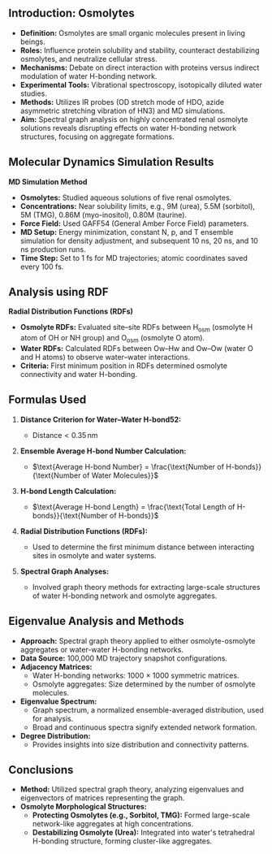 ## Introduction: Osmolytes

- **Definition:** Osmolytes are small organic molecules present in living beings.
- **Roles:** Influence protein solubility and stability, counteract destabilizing osmolytes, and neutralize cellular stress.
- **Mechanisms:** Debate on direct interaction with proteins versus indirect modulation of water H-bonding network.
- **Experimental Tools:** Vibrational spectroscopy, isotopically diluted water studies.
- **Methods:** Utilizes IR probes (OD stretch mode of HDO, azide asymmetric stretching vibration of HN3) and MD simulations.
- **Aim:** Spectral graph analysis on highly concentrated renal osmolyte solutions reveals disrupting effects on water H-bonding network structures, focusing on aggregate formations.

## Molecular Dynamics Simulation Results

**MD Simulation Method**
- **Osmolytes:** Studied aqueous solutions of five renal osmolytes.
- **Concentrations:** Near solubility limits, e.g., 9M (urea), 5.5M (sorbitol), 5M (TMG), 0.86M (myo-inositol), 0.80M (taurine).
- **Force Field:** Used GAFF54 (General Amber Force Field) parameters.
- **MD Setup:** Energy minimization, constant N, p, and T ensemble simulation for density adjustment, and subsequent 10 ns, 20 ns, and 10 ns production runs.
- **Time Step:** Set to 1 fs for MD trajectories; atomic coordinates saved every 100 fs.

## Analysis using RDF
**Radial Distribution Functions (RDFs)**
- **Osmolyte RDFs:** Evaluated site–site RDFs between H<sub>osm</sub> (osmolyte H atom of OH or NH group) and O<sub>osm</sub> (osmolyte O atom).
- **Water RDFs:** Calculated RDFs between Ow–Hw and Ow–Ow (water O and H atoms) to observe water–water interactions.
- **Criteria:** First minimum position in RDFs determined osmolyte connectivity and water H-bonding.

## Formulas Used

1. **Distance Criterion for Water–Water H-bond52:**
   - $\text{Distance} < 0.35 \, \text{nm}$

2. **Ensemble Average H-bond Number Calculation:**
   - $\text{Average H-bond Number} = \frac{\text{Number of H-bonds}}{\text{Number of Water Molecules}}$

3. **H-bond Length Calculation:**
   - $\text{Average H-bond Length} = \frac{\text{Total Length of H-bonds}}{\text{Number of H-bonds}}$

4. **Radial Distribution Functions (RDFs):**
   - Used to determine the first minimum distance between interacting sites in osmolyte and water systems.

5. **Spectral Graph Analyses:**
   - Involved graph theory methods for extracting large-scale structures of water H-bonding network and osmolyte aggregates.


## Eigenvalue Analysis and Methods

- **Approach:** Spectral graph theory applied to either osmolyte-osmolyte aggregates or water-water H-bonding networks.
- **Data Source:** 100,000 MD trajectory snapshot configurations.
- **Adjacency Matrices:**
  - Water H-bonding networks: 1000 × 1000 symmetric matrices.
  - Osmolyte aggregates: Size determined by the number of osmolyte molecules.
- **Eigenvalue Spectrum:**
  - Graph spectrum, a normalized ensemble-averaged distribution, used for analysis.
  - Broad and continuous spectra signify extended network formation.
- **Degree Distribution:**
  - Provides insights into size distribution and connectivity patterns.

## Conclusions

- **Method:** Utilized spectral graph theory, analyzing eigenvalues and eigenvectors of matrices representing the graph.
- **Osmolyte Morphological Structures:**
  - **Protecting Osmolytes (e.g., Sorbitol, TMG):** Formed large-scale network-like aggregates at high concentrations.
  - **Destabilizing Osmolyte (Urea):** Integrated into water's tetrahedral H-bonding structure, forming cluster-like aggregates.